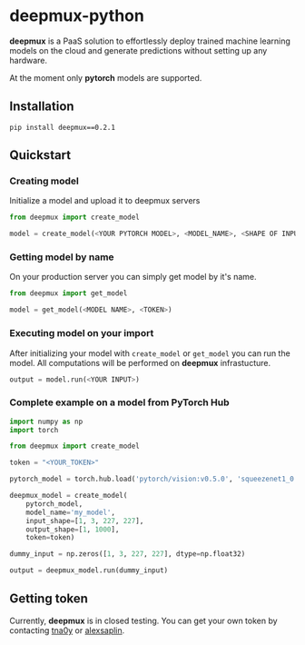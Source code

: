 # deepmux-python

**deepmux** is a PaaS solution to effortlessly deploy trained machine learning models on the cloud and generate predictions without setting up any hardware.

At the moment only **pytorch** models are supported.

## Installation

```
pip install deepmux==0.2.1
```

## Quickstart

### Creating model
Initialize a model and upload it to deepmux servers

```python
from deepmux import create_model

model = create_model(<YOUR PYTORCH MODEL>, <MODEL_NAME>, <SHAPE OF INPUT DATA>, <SHAPE OF OUTPUT DATA>, <TOKEN>)
```

### Getting model by name
On your production server you can simply get model by it's name.
```python
from deepmux import get_model

model = get_model(<MODEL NAME>, <TOKEN>)
```

### Executing model on your import

After initializing your model with `create_model` or `get_model` you can run the model. All computations will be performed on **deepmux** infrastucture.

```python
output = model.run(<YOUR INPUT>)
```

### Complete example on a model from PyTorch Hub

```python
import numpy as np
import torch

from deepmux import create_model

token = "<YOUR_TOKEN>"

pytorch_model = torch.hub.load('pytorch/vision:v0.5.0', 'squeezenet1_0', pretrained=True)

deepmux_model = create_model(
    pytorch_model,
    model_name='my_model',
    input_shape=[1, 3, 227, 227],
    output_shape=[1, 1000],
    token=token)

dummy_input = np.zeros([1, 3, 227, 227], dtype=np.float32)

output = deepmux_model.run(dummy_input)
```

## Getting token

Currently, **deepmux** is in closed testing. You can get your own token by contacting [tna0y](https://t.me/tna0y) or 
[alexsaplin](https://t.me/alexsaplin).
